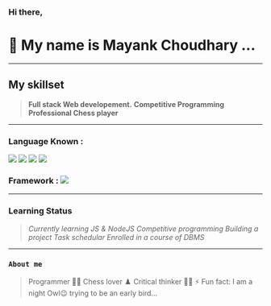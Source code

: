 
<!-- 
- 🔭 I’m currently working on Javascript...
- 🌱 I’m currently learning NodeJS...
<!-- - 👯 I’m looking to collaborate on ... -->
<!-- - 🤔 I’m looking for help with ... -->
<!-- - 💬 Ask me about ... -->
<!-- - 📫 How to reach me: ... -->
<!-- - 😄 Pronouns: ... -->


### Hi there,
# 👋 My name is __Mayank Choudhary__ ...

<hr>

## __My skillset__
> __Full stack Web developement.__
> __Competitive Programming__
> __Professional Chess player__

<hr>

### Language Known :
<img src="https://img.icons8.com/color/20/000000/c-programming.png"/> <img src="https://img.icons8.com/color/20/000000/c-plus-plus-logo.png"/> <img src="https://img.icons8.com/color/20/000000/java-coffee-cup-logo.png"/> <img src="https://img.icons8.com/color/20/000000/python.png"/>
### Framework : <img src="https://img.icons8.com/color/20/000000/bootstrap.png"/>

<hr>

### __Learning Status__
> _Currently learning JS & NodeJS_
> _Competitive programming_
> _Building a project Task schedular_
> _Enrolled in a course of DBMS_

<hr>

### __`About me`__
> Programmer :technologist:
> Chess lover :chess_pawn:
> Critical thinker :ok_man:
> ⚡ Fun fact: I am a night Owl😉 trying to be an early bird...
